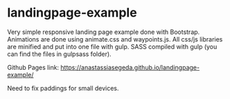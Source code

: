 # landingpage-example

Very simple responsive landing page example done with Bootstrap.
Animations are done using animate.css and waypoints.js.
All css/js libraries are minified and put into one file with gulp.
SASS compiled with gulp (you can find the files in gulpsass folder).

Github Pages link:
https://anastassiasegeda.github.io/landingpage-example/

Need to fix paddings for small devices.
